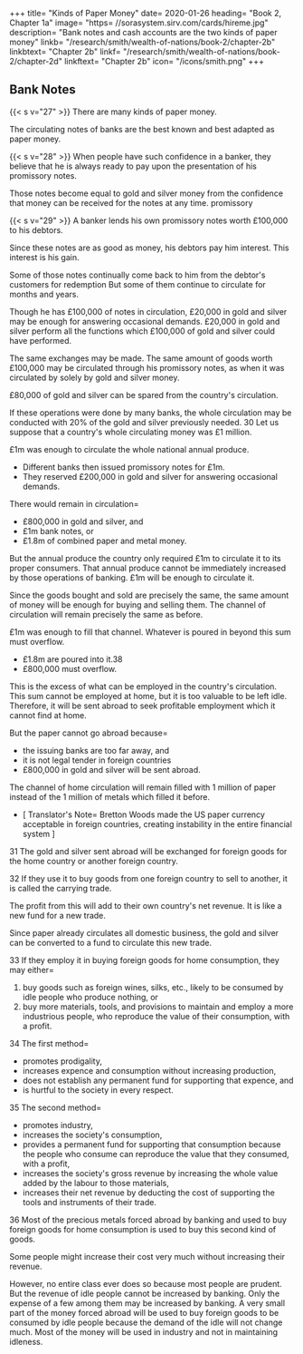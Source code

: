 +++
title=  "Kinds of Paper Money"
date=  2020-01-26
heading=  "Book 2, Chapter 1a"
image=  "https= //sorasystem.sirv.com/cards/hireme.jpg"
description=  "Bank notes and cash accounts are the two kinds of paper money"
linkb=  "/research/smith/wealth-of-nations/book-2/chapter-2b"
linkbtext=  "Chapter 2b"
linkf=  "/research/smith/wealth-of-nations/book-2/chapter-2d"
linkftext=  "Chapter 2b"
icon=  "/icons/smith.png"
+++

## Bank Notes

{{< s v="27" >}} There are many kinds of paper money.

The circulating notes of banks are the best known and best adapted as paper money.

{{< s v="28" >}} When people have such confidence in a banker, they believe that he is always ready to pay upon the presentation of his promissory notes.

Those notes become equal to gold and silver money from the confidence that money can be received for the notes at any time.
promissory

{{< s v="29" >}} A banker lends his own promissory notes worth £100,000 to his debtors.

Since these notes are as good as money, his debtors pay him interest. This interest is his gain.

Some of those notes continually come back to him from the debtor's customers for redemption But some of them continue to circulate for months and years.

Though he has £100,000 of notes in circulation, £20,000 in gold and silver may be enough for answering occasional demands.
£20,000 in gold and silver perform all the functions which £100,000 of gold and silver could have performed.

The same exchanges may be made. The same amount of goods worth £100,000 may be circulated through his promissory notes, as when it was circulated by solely by gold and silver money.

£80,000 of gold and silver can be spared from the country's circulation.

If these operations were done by many banks, the whole circulation may be conducted with 20% of the gold and silver previously needed.
30 Let us suppose that a country's whole circulating money was £1 million.

£1m was enough to circulate the whole national annual produce.
- Different banks then issued promissory notes for £1m.
- They reserved £200,000 in gold and silver for answering occasional demands.

There would remain in circulation= 
- £800,000 in gold and silver, and
- £1m bank notes, or
- £1.8m of combined paper and metal money.

But the annual produce the country only required £1m to circulate it to its proper consumers. That annual produce cannot be immediately increased by those operations of banking. £1m will be enough to circulate it.

Since the goods bought and sold are precisely the same, the same amount of money will be enough for buying and selling them. The channel of circulation will remain precisely the same as before.

£1m was enough to fill that channel. Whatever is poured in beyond this sum must overflow.
- £1.8m are poured into it.38
- £800,000 must overflow.

This is the excess of what can be employed in the country's circulation. This sum cannot be employed at home, but it is too valuable to be left idle. Therefore, it will be sent abroad to seek profitable employment which it cannot find at home.

But the paper cannot go abroad because= 
- the issuing banks are too far away, and
- it is not legal tender in foreign countries
- £800,000 in gold and silver will be sent abroad.

The channel of home circulation will remain filled with 1 million of paper instead of the 1 million of metals which filled it before.

* [ Translator's Note=  Bretton Woods made the US paper currency acceptable in foreign countries, creating instability in the entire financial system ]

31 The gold and silver sent abroad will be exchanged for foreign goods for the home country or another foreign country.

32 If they use it to buy goods from one foreign country to sell to another, it is called the carrying trade.

The profit from this will add to their own country's net revenue. It is like a new fund for a new trade. 

Since paper already circulates all domestic business, the gold and silver can be converted to a fund to circulate this new trade.

33 If they employ it in buying foreign goods for home consumption, they may either= 

1. buy goods such as foreign wines, silks, etc., likely to be consumed by idle people who produce nothing, or
2. buy more materials, tools, and provisions to maintain and employ a more industrious people, who reproduce the value of their consumption, with a profit.

34 The first method= 
- promotes prodigality,
- increases expence and consumption without increasing production,
- does not establish any permanent fund for supporting that expence, and
- is hurtful to the society in every respect.

35 The second method= 
- promotes industry,
- increases the society's consumption,
- provides a permanent fund for supporting that consumption because the people who consume can reproduce the value that they consumed, with a profit,
- increases the society's gross revenue by increasing the whole value added by the labour to those materials,
- increases their net revenue by deducting the cost of supporting the tools and instruments of their trade.


36 Most of the precious metals forced abroad by banking and used to buy foreign goods for home consumption is used to buy this second kind of goods.

Some people might increase their cost very much without increasing their revenue.

However, no entire class ever does so because most people are prudent.
But the revenue of idle people cannot be increased by banking.
Only the expense of a few among them may be increased by banking.
A very small part of the money forced abroad will be used to buy foreign goods to be consumed by idle people because the demand of the idle will not change much.
Most of the money will be used in industry and not in maintaining idleness.

